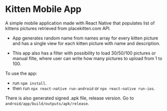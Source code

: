 # Kitten Mobile App

A simple mobile application made with React Native that populates list of kittens pictures retrieved from placekitten.com API.

* App generates random name from names array for every kitten picture and has a single view for each kitten picture with name and description.

* This app also has a filter with possibility to load 30/50/100 pictures or manual filte, where user can write how many pictures to upload from 1 to 100.

To use the app:
* run `npm install`.
* then run `npx react-native run-android` or `npx react-native run-ios`.

There is also generated signed .apk file, release version.
Go to `android/app/build/outputs/apk/release`.